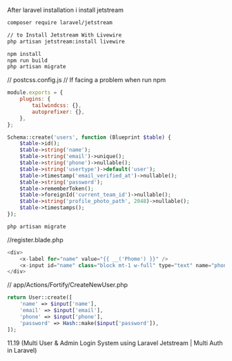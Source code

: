 After laravel installation i install jetstream

```bash
composer require laravel/jetstream

// to Install Jetstream With Livewire
php artisan jetstream:install livewire
```

```bash
npm install
npm run build
php artisan migrate
```

// postcss.config.js
// If facing a problem when run npm

```js
module.exports = {
    plugins: {
        tailwindcss: {},
        autoprefixer: {},
    },
};
```

```php
Schema::create('users', function (Blueprint $table) {
    $table->id();
    $table->string('name');
    $table->string('email')->unique();
    $table->string('phone')->nullable();
    $table->string('usertype')->default('user');
    $table->timestamp('email_verified_at')->nullable();
    $table->string('password');
    $table->rememberToken();
    $table->foreignId('current_team_id')->nullable();
    $table->string('profile_photo_path', 2048)->nullable();
    $table->timestamps();
});
```

```bash
php artisan migrate
```

//register.blade.php

```php
<div>
    <x-label for="name" value="{{ __('Phome') }}" />
    <x-input id="name" class="block mt-1 w-full" type="text" name="phone" :value="old('phone')" required autofocus autocomplete="phone" />
</div>
```

// app/Actions/Fortify/CreateNewUser.php

```php
return User::create([
    'name' => $input['name'],
    'email' => $input['email'],
    'phone' => $input['phone'],
    'password' => Hash::make($input['password']),
]);
```

11.19 (Multi User & Admin Login System using Laravel Jetstream | Multi Auth in Laravel)
